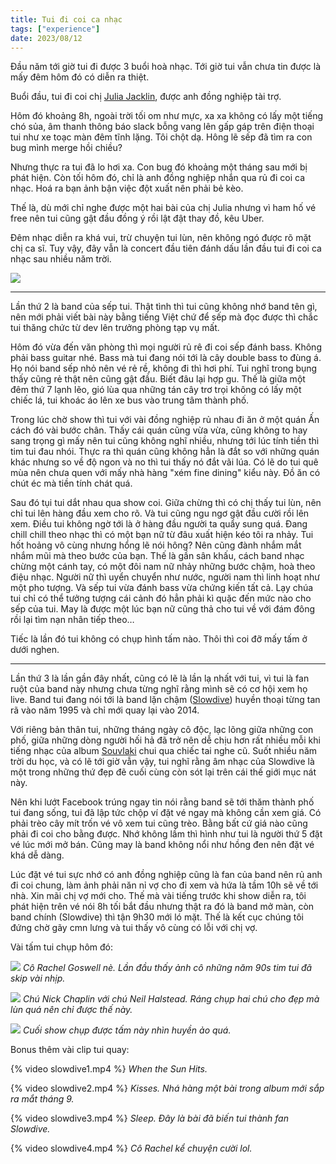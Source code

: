 ```yaml
---
title: Tui đi coi ca nhạc
tags: ["experience"]
date: 2023/08/12
---
```


Đầu năm tới giờ tui đi được 3 buổi hoà nhạc. Tới giờ tui vẫn chưa tin được là mấy đêm hôm đó có diễn ra thiệt.

<!-- more -->

Buổi đầu, tui đi coi chị [Julia Jacklin][1], được anh đồng nghiệp tài trợ.

Hôm đó khoảng 8h, ngoài trời tối om như mực, xa xa không có lấy một tiếng chó sủa, âm thanh thông báo slack bỗng vang lên gấp gáp trên điện thoại tui như xe toạc màn đêm tĩnh lặng. Tôi chột dạ. Hông lẽ sếp đã tìm ra con bug mình merge hồi chiều?

Nhưng thực ra tui đã lo hơi xa. Con bug đó khoảng một tháng sau mới bị phát hiện. Còn tối hôm đó, chỉ là anh đồng nghiệp nhắn qua rủ đi coi ca nhạc. Hoá ra bạn ảnh bận việc đột xuất nên phải bẻ kèo.

Thế là, dù mới chỉ nghe được một hai bài của chị Julia nhưng vì ham hố vé free nên tui cũng gật đầu đồng ý rồi lật đật thay đồ, kêu Uber.

Đêm nhạc diễn ra khá vui, trừ chuyện tui lùn, nên không ngó được rõ mặt chị ca sĩ. Tuy vậy, đây vẫn là concert đầu tiên đánh dấu lần đầu tui đi coi ca nhạc sau nhiều năm trời.

![](juliajacklin.jpg)

---

Lần thứ 2 là band của sếp tui. Thật tình thì tui cũng không nhớ band tên gì, nên mới phải viết bài này bằng tiếng Việt chứ để sếp mà đọc được thì chắc tui thăng chức từ dev lên trưởng phòng tạp vụ mất.

Hôm đó vừa đến văn phòng thì mọi người rủ rê đi coi sếp đánh bass. Không phải bass guitar nhé. Bass mà tui đang nói tới là cây double bass to đùng á. Họ nói band sếp nhỏ nên vé rẻ rề, không đi thì hơi phí. Tui nghĩ trong bụng thấy cũng rẻ thật nên cũng gật đầu. Biết đâu lại hợp gu. Thế là giữa một đêm thứ 7 lạnh lẽo, gió lùa qua những tán cây trơ trọi không có lấy một chiếc lá, tui khoác áo lên xe bus vào trung tâm thành phố.

Trong lúc chờ show thì tui với vài đồng nghiệp rủ nhau đi ăn ở một quán Ấn cách đó vài bước chân. Thấy cái quán cũng vừa vừa, cũng không to hay sang trọng gì mấy nên tui cũng không nghĩ nhiều, nhưng tới lúc tính tiền thì tim tui đau nhói. Thực ra thì quán cũng không hẳn là đắt so với những quán khác nhưng so về độ ngon và no thì tui thấy nó đắt vãi lúa. Có lẽ do tui quê mùa nên chưa quen với mấy nhà hàng "xém fine dining" kiểu này. Đồ ăn có chút éc mà tiền tính chát quá.

Sau đó tụi tui dắt nhau qua show coi. Giữa chừng thì có chị thấy tui lùn, nên chỉ tui lên hàng đầu xem cho rõ. Và tui cũng ngu ngơ gật đầu cười rồi lên xem. Điều tui không ngờ tới là ở hàng đầu người ta quẩy sung quá. Đang chill chill theo nhạc thì có một bạn nữ từ đâu xuất hiện kéo tôi ra nhảy. Tui hốt hoảng vô cùng nhưng hổng lẽ nói hông? Nên cũng đành nhắm mắt nhắm mũi mà theo bước của bạn. Thế là gần sân khấu, cách band nhạc chừng một cánh tay, có một đôi nam nữ nhảy những bước chậm, hoà theo điệu nhạc. Người nữ thì uyển chuyển như nước, người nam thì linh hoạt như một pho tượng. Và sếp tui vừa đánh bass vừa chứng kiến tất cả. Lạy chúa tui chỉ có thể tưởng tượng cái cảnh đó hẳn phải kì quặc đến mức nào cho sếp của tui. May là được một lúc bạn nữ cũng thả cho tui về với đám đông rồi lại tìm nạn nhân tiếp theo…

Tiếc là lần đó tui không có chụp hình tấm nào. Thôi thì coi đỡ mấy tấm ở dưới nghen.

---

Lần thứ 3 là lần gần đây nhất, cũng có lẽ là lần lạ nhất với tui, vì tui là fan ruột của band này nhưng chưa từng nghĩ rằng mình sẽ có cơ hội xem họ live. Band tui đang nói tới là band lặn chậm ([Slowdive][2]) huyền thoại từng tan rã vào năm 1995 và chỉ mới quay lại vào 2014.

Với riêng bản thân tui, những tháng ngày cô độc, lạc lõng giữa những con phố, giữa những dòng người hối hả đã trở nên dễ chịu hơn rất nhiều mỗi khi tiếng nhạc của album [Souvlaki][3] chui qua chiếc tai nghe cũ. Suốt nhiều năm trời du học, và có lẽ tới giờ vẫn vậy, tui nghĩ rằng âm nhạc của Slowdive là một trong những thứ đẹp đẽ cuối cùng còn sót lại trên cái thế giới mục nát này.

Nên khi lướt Facebook trúng ngay tin nói rằng band sẽ tới thăm thành phố tui đang sống, tui đã lập tức chộp ví đặt vé ngay mà không cần xem giá. Có phải trèo cây mít trốn vé vô xem tui cũng trèo. Bằng bất cứ giá nào cũng phải đi coi cho bằng được. Nhớ không lầm thì hình như tui là người thứ 5 đặt vé lúc mới mở bán. Cũng may là band không nổi như hồng đen nên đặt vé khá dễ dàng.

Lúc đặt vé tui sực nhớ có anh đồng nghiệp cũng là fan của band nên rủ anh đi coi chung, làm ảnh phải năn nỉ vợ cho đi xem và hứa là tầm 10h sẽ về tới nhà. Xin mãi chị vợ mới cho. Thế mà vài tiếng trước khi show diễn ra, tôi phát hiện trên vé nói 8h tối bắt đầu nhưng thật ra đó là band mở màn, còn band chính (Slowdive) thì tận 9h30 mới ló mặt. Thế là kết cục chúng tôi đứng chờ gãy cmn lưng và tui thấy vô cùng có lỗi với chị vợ.

Vài tấm tui chụp hôm đó:

![](slowdive1.jpg)
*Cô Rachel Goswell nè. Lần đầu thấy ảnh cô những năm 90s tim tui đã skip vài nhịp.*
<br>

![](slowdive2.jpg)
*Chú Nick Chaplin với chú Neil Halstead. Ráng chụp hai chú cho đẹp mà lùn quá nên chỉ được thế này.*
<br>

![](slowdive3.jpg)
*Cuối show chụp được tấm này nhìn huyền ảo quá.*
<br>

Bonus thêm vài clip tui quay:

{% video slowdive1.mp4 %}
*When the Sun Hits.*

{% video slowdive2.mp4 %}
*Kisses. Nhá hàng một bài trong album mới sắp ra mắt tháng 9.*

{% video slowdive3.mp4 %}
*Sleep. Đây là bài đã biến tui thành fan Slowdive.*

{% video slowdive4.mp4 %}
*Cô Rachel kể chuyện cười lol.*

[1]: https://open.spotify.com/artist/12fRkVfO2fUsz1QHgDAG3g?si=b60bb3c1f28e43ac
[2]: https://open.spotify.com/artist/72X6FHxaShda0XeQw3vbeF?si=a9af3f09231a41fc
[3]: https://open.spotify.com/album/53eHm1f3sFiSzWMaKOl98Z?si=4fe2eaf103f34d43